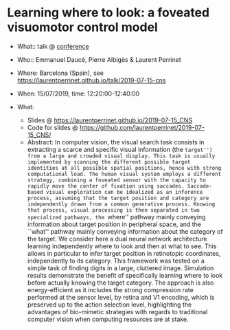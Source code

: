 # Learning where to look: a foveated visuomotor control model

* What:: talk @ [conference](conference_url)
* Who:: Emmanuel Daucé, Pierre Albigès & Laurent Perrinet
* Where: Barcelona (Spain), see https://laurentperrinet.github.io/talk/2019-07-15-cns
* When: 15/07/2019, time: 12:20:00-12:40:00

* What:
  * Slides @ https://laurentperrinet.github.io/2019-07-15_CNS
  * Code for slides @ https://github.com/laurentperrinet/2019-07-15_CNS/
  * Abstract: In computer vision, the visual search task consists in extracting a scarce and specific visual information (the ``target'') from a large and crowded visual display. This task is usually implemented by scanning the different possible target identities at all possible spatial positions, hence with strong computational load. The human visual system employs a different strategy, combining a foveated sensor with the capacity to rapidly move the center of fixation using saccades. Saccade-based visual exploration can be idealized as an inference process, assuming that the target position and category are independently drawn from a common generative process. Knowing that process, visual processing is then separated in two specialized pathways, the ``where'' pathway mainly conveying information about target position in peripheral space, and the ``what'' pathway mainly conveying information about the category of the target. We consider here a dual neural network architecture learning independently where to look and then at what to see. This allows in particular to infer target position in retinotopic coordinates, independently to its category. This framework was tested on a simple task of finding digits in a large, cluttered image. Simulation results demonstrate the benefit of specifically learning where to look before actually knowing the target category. The approach is also energy-efficient as it includes the strong compression rate performed at the sensor level, by retina and V1 encoding, which is preserved up to the action selection level, highlighting the advantages of bio-mimetic strategies with regards to traditional computer vision when computing resources are at stake.


